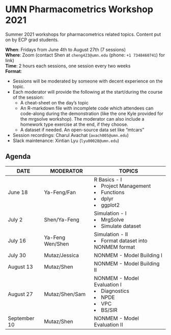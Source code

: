 # UMN Pharmacometrics Workshop 2021
Summer 2021 workshops for pharmacometrics related topics. Content put on by ECP grad students.

**When**: Fridays from June 4th to August 27th (7 sessions)<br>
**Where**: Zoom (contact Shen at `cheng423@umn.edu` (phone: `+1 7348460741`) for link)<br>
**Time**: 2 hours each sessions, one session every two weeks<br>
**Format**:
- Sessions will be moderated by someone with decent experience on the topic.
- Each moderator will provide the following at the start/during the course of the session:
	- A cheat-sheet on the day’s topic
	- An R-markdown file with incomplete code which attendees can code-along during the demonstration (like the one Kyle provided for the mrgsolve workshop). The moderator can also include a homework type exercise at the end, if they choose.
	- A dataset if needed. An open-source data set like “mtcars”
- Session recordings: Charul Avachat (`avach005@umn.edu`)
- Slack maintenance: Xintian Lyu (`lyu00028@umn.edu`)

## Agenda
|DATE|MODERATOR|TOPICS|
|--|--|--|
|June 18|Ya-Feng/Fan|R Basics - I <li>Project Management</li> <li>Functions</li>  <li>dplyr</li> <li>ggplot2</li>|
|July 2|Shen/Ya-Feng|Simulation - I <li>MrgSolve</li><li>Simulate dataset</li>|
|July 16|Ya-Feng Wen/Shen|Simulation - II <li>Format dataset into NONMEM format</li>|
|July 30|Mutaz/Jessica |NONMEM - Model Building I|
|August 13| Mutaz/Shen |NONMEM - Model Building II|<li>covariate selctions:scm,...</li>|
|August 27| Mutaz/Shen/Sam |NONMEM - Model Evaluation I <li>Diagnostics</li><li>NPDE</li><li>VPC</li><li>BS/SIR</li>| 
|September 10| Mutaz/Shen |NONMEM - Model Evaluation II|
